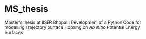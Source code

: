# MS_thesis
Master's thesis at IISER Bhopal : Development of a Python Code for modelling Trajectory Surface Hopping on *Ab Initio* Potential Energy Surfaces
